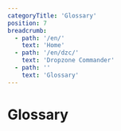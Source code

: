 ```yaml
---
categoryTitle: 'Glossary'
position: 7
breadcrumb:
  - path: '/en/'
    text: 'Home'
  - path: '/en/dzc/'
    text: 'Dropzone Commander'
  - path: ''
    text: 'Glossary'
---
```


# Glossary
